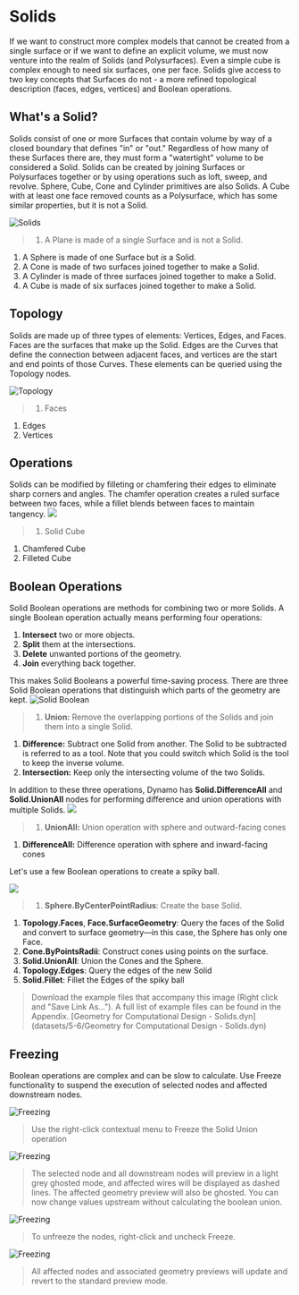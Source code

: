 # Solids

If we want to construct more complex models that cannot be created from a single surface or if we want to define an explicit volume, we must now venture into the realm of Solids (and Polysurfaces). Even a simple cube is complex enough to need six surfaces, one per face. Solids give access to two key concepts that Surfaces do not - a more refined topological description (faces, edges, vertices) and Boolean operations.

## What's a Solid?

Solids consist of one or more Surfaces that contain volume by way of a closed boundary that defines "in" or "out." Regardless of how many of these Surfaces there are, they must form a "watertight" volume to be considered a Solid. Solids can be created by joining Surfaces or Polysurfaces together or by using operations such as loft, sweep, and revolve. Sphere, Cube, Cone and Cylinder primitives are also Solids. A Cube with at least one face removed counts as a Polysurface, which has some similar properties, but it is not a Solid.

![Solids](../../.gitbook/assets/Primitives.jpg)

> 1. A Plane is made of a single Surface and is not a Solid.

1. A Sphere is made of one Surface but _is_ a Solid.
2. A Cone is made of two surfaces joined together to make a Solid.
3. A Cylinder is made of three surfaces joined together to make a Solid.
4. A Cube is made of six surfaces joined together to make a Solid.

## Topology

Solids are made up of three types of elements: Vertices, Edges, and Faces. Faces are the surfaces that make up the Solid. Edges are the Curves that define the connection between adjacent faces, and vertices are the start and end points of those Curves. These elements can be queried using the Topology nodes.

![Topology](../../.gitbook/assets/Solid-topology.jpg)

> 1. Faces

1. Edges
2. Vertices

## Operations

Solids can be modified by filleting or chamfering their edges to eliminate sharp corners and angles. The chamfer operation creates a ruled surface between two faces, while a fillet blends between faces to maintain tangency. ![](../../.gitbook/assets/SolidOperations.jpg)

> 1. Solid Cube

1. Chamfered Cube
2. Filleted Cube

## Boolean Operations

Solid Boolean operations are methods for combining two or more Solids. A single Boolean operation actually means performing four operations:

1. **Intersect** two or more objects.
2. **Split** them at the intersections.
3. **Delete** unwanted portions of the geometry.
4. **Join** everything back together.

This makes Solid Booleans a powerful time-saving process. There are three Solid Boolean operations that distinguish which parts of the geometry are kept. ![Solid Boolean](../../.gitbook/assets/SolidBooleans.jpg)

> 1. **Union:** Remove the overlapping portions of the Solids and join them into a single Solid.

1. **Difference:** Subtract one Solid from another. The Solid to be subtracted is referred to as a tool. Note that you could switch which Solid is the tool to keep the inverse volume.
2. **Intersection:** Keep only the intersecting volume of the two Solids.

In addition to these three operations, Dynamo has **Solid.DifferenceAll** and **Solid.UnionAll** nodes for performing difference and union operations with multiple Solids. ![](../../.gitbook/assets/BooleanAll.jpg)

> 1. **UnionAll:** Union operation with sphere and outward-facing cones

1. **DifferenceAll:** Difference operation with sphere and inward-facing cones

Let's use a few Boolean operations to create a spiky ball.

![](../../.gitbook/assets/spikyBallExample.jpg)

> 1. **Sphere.ByCenterPointRadius**: Create the base Solid.

1. **Topology.Faces**, **Face.SurfaceGeometry**: Query the faces of the Solid and convert to surface geometry—in this case, the Sphere has only one Face.
2. **Cone.ByPointsRadii**: Construct cones using points on the surface.
3. **Solid.UnionAll**: Union the Cones and the Sphere.
4. **Topology.Edges**: Query the edges of the new Solid
5. **Solid.Fillet**: Fillet the Edges of the spiky ball

> Download the example files that accompany this image (Right click and "Save Link As..."). A full list of example files can be found in the Appendix. \[Geometry for Computational Design - Solids.dyn]\(datasets/5-6/Geometry for Computational Design - Solids.dyn)

## Freezing

Boolean operations are complex and can be slow to calculate. Use Freeze functionality to suspend the execution of selected nodes and affected downstream nodes.

![Freezing](../../.gitbook/assets/freeze-01.jpg)

> Use the right-click contextual menu to Freeze the Solid Union operation

![Freezing](../../.gitbook/assets/freeze-02.jpg)

> The selected node and all downstream nodes will preview in a light grey ghosted mode, and affected wires will be displayed as dashed lines. The affected geometry preview will also be ghosted. You can now change values upstream without calculating the boolean union.

![Freezing](../../.gitbook/assets/freeze-03.jpg)

> To unfreeze the nodes, right-click and uncheck Freeze.

![Freezing](../../.gitbook/assets/freeze-04.jpg)

> All affected nodes and associated geometry previews will update and revert to the standard preview mode.
